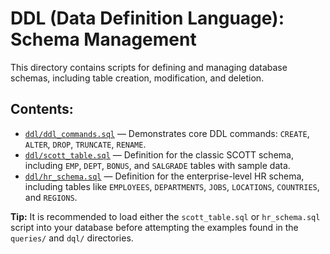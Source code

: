 # DDL (Data Definition Language): Schema Management

This directory contains scripts for defining and managing database schemas, including table creation, modification, and deletion.

## Contents:

- [`ddl/ddl_commands.sql`](ddl/ddl_commands.sql) — Demonstrates core DDL commands: `CREATE`, `ALTER`, `DROP`, `TRUNCATE`, `RENAME`.
- [`ddl/scott_table.sql`](ddl/scott_table.sql) — Definition for the classic SCOTT schema, including `EMP`, `DEPT`, `BONUS`, and `SALGRADE` tables with sample data.
- [`ddl/hr_schema.sql`](ddl/hr_schema.sql) — Definition for the enterprise-level HR schema, including tables like `EMPLOYEES`, `DEPARTMENTS`, `JOBS`, `LOCATIONS`, `COUNTRIES`, and `REGIONS`.

**Tip:** It is recommended to load either the `scott_table.sql` or `hr_schema.sql` script into your database before attempting the examples found in the `queries/` and `dql/` directories.
